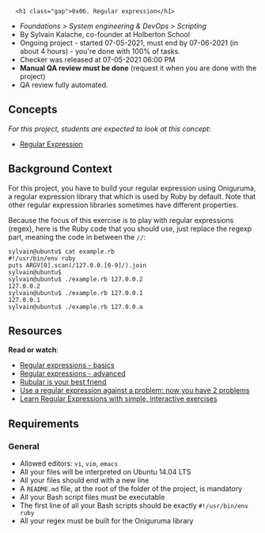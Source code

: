       <h1 class="gap">0x06. Regular expression</h1>


  <ul class="list-group metadata" id="project-metadata">
  <li class="list-group-item">
    <i class="fa fa-folder-open fa-fw"></i>
    <em>Foundations &gt; System engineering &amp; DevOps &gt; Scripting</em>
  </li>


<li class="list-group-item">
      <i class="fa fa-user fa-fw"></i> By Sylvain Kalache, co-founder at Holberton School
    </li>




<li class="list-group-item">
        <i class="fa fa-calendar fa-fw"></i>
            Ongoing project - started 07-05-2021, must end by 07-06-2021 (in about 4 hours)
          - you're done with <span id="student_task_done_percentage">100</span>% of tasks.
      </li>

<li class="list-group-item">
        <i class="fa fa-check fa-fw"></i>
          Checker was released at 07-05-2021 06:00 PM
      </li>

<li class="list-group-item">
        <i class="fa fa-check-square fa-fw"></i>
          <strong>Manual QA review must be done</strong>
          (request it when you are done with the project)
      </li>

<li class="list-group-item">
        <i class="fa fa-check-square fa-fw"></i>
        QA review fully automated.
      </li>


</ul>



<div id="project_id" style="display: none" data-project-id="78"></div>




<h2>Concepts</h2>

  <div class="panel panel-default">
    <div class="panel-body">
      <p>
        <em>For this project, students are expected to look at this concept:</em>
      </p>

<ul>
          <li>
            <a href="/concepts/29">Regular Expression</a>
          </li>
      </ul>
    </div>
  </div>


<div class="gap" id="project-description">
  <h2>Background Context</h2>

<p>For this project, you have to build your regular expression using Oniguruma, a regular expression library that which is used by Ruby by default. Note that other regular expression libraries sometimes have different properties.</p>

<p>Because the focus of this exercise is to play with regular expressions (regex), here is the Ruby code that you should use, just replace the regexp part, meaning the code in between the <code>//</code>:</p>

<pre><code>sylvain@ubuntu$ cat example.rb
#!/usr/bin/env ruby
puts ARGV[0].scan(/127.0.0.[0-9]/).join
sylvain@ubuntu$
sylvain@ubuntu$ ./example.rb 127.0.0.2
127.0.0.2
sylvain@ubuntu$ ./example.rb 127.0.0.1
127.0.0.1
sylvain@ubuntu$ ./example.rb 127.0.0.a
</code></pre>

<h2>Resources</h2>

<p><strong>Read or watch</strong>:</p>

<ul>
<li><a href="/rltoken/SJ2eQ7V2iQlCgLc-L96zWg" title="Regular expressions - basics" target="_blank">Regular expressions - basics</a> </li>
<li><a href="/rltoken/qyjWL-J1_qUaZGR690gH1Q" title="Regular expressions - advanced" target="_blank">Regular expressions - advanced</a> </li>
<li><a href="/rltoken/WCjn8NgohbQ5NGXEObWZvQ" title="Rubular is your best friend" target="_blank">Rubular is your best friend</a> </li>
<li><a href="/rltoken/Zfvv_ydOCvJ_YaBB6eDqVw" title="Use a regular expression against a problem: now you have 2 problems" target="_blank">Use a regular expression against a problem: now you have 2 problems</a> </li>
<li><a href="/rltoken/Y-OVGcJ5cskdXWIBowiE_A" title="Learn Regular Expressions with simple, interactive exercises" target="_blank">Learn Regular Expressions with simple, interactive exercises</a> </li>
</ul>

<h2>Requirements</h2>

<h3>General</h3>

<ul>
<li>Allowed editors: <code>vi</code>, <code>vim</code>, <code>emacs</code></li>
<li>All your files will be interpreted on Ubuntu 14.04 LTS</li>
<li>All your files should end with a new line</li>
<li>A <code>README.md</code> file, at the root of the folder of the project, is mandatory</li>
<li>All your Bash script files must be executable</li>
<li>The first line of all your Bash scripts should be exactly <code>#!/usr/bin/env ruby</code></li>
<li>All your regex must be built for the Oniguruma library</li>
</ul>

</div>
